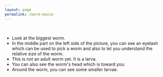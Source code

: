 ```yaml
---
layout: page
permalink: /worm-movie
---
```

 

-   Look at the biggest worm.
-   In the middle part on the left side of the picture, you can see an
    eyelash which can be used to pick a worm and also to let you
    understand the relative size of the worm.
-   This is not an adult worm yet. It is a larva.
-   You can also see the worm\'s head which is toward you.
-   Around the worm, you can see some smaller larvae.
